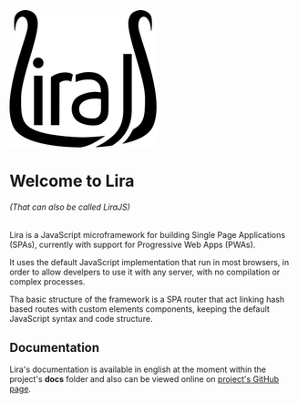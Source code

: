 ![Lira Logo](/docs/images/lira.png)

# Welcome to Lira
###### _(That can also be called LiraJS)_

Lira is a JavaScript microframework for building Single Page Applications (SPAs), currently with support for Progressive Web Apps (PWAs).

It uses the default JavaScript implementation that run in most browsers, in order to allow develpers to use it with any server, with no compilation or complex processes.

Tha basic structure of the framework is a SPA router that act linking hash based routes with custom elements components, keeping the default JavaScript syntax and code structure.

## Documentation

Lira's documentation is available in english at the moment within the project's **docs** folder and also can be viewed online on [project's GitHub page](https://vinibs.github.io/lira/).